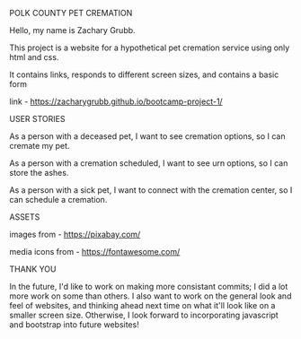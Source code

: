 POLK COUNTY PET CREMATION

Hello, my name is Zachary Grubb.

This project is a website for a hypothetical pet cremation service using only html and css.

It contains links, responds to different screen sizes, and contains a basic form

link - https://zacharygrubb.github.io/bootcamp-project-1/


USER STORIES

As a person with a deceased pet, I want to see cremation options, so I can cremate my pet.

As a person with a cremation scheduled, I want to see urn options, so I can store the ashes.

As a person with a sick pet, I want to connect with the cremation center, so I can schedule a cremation.


ASSETS

images from - https://pixabay.com/

media icons from - https://fontawesome.com/


THANK YOU

In the future, I'd like to work on making more consistant commits; I did a lot more work on some than others. I also want to work on the general look and feel of websites, and thinking ahead next time on what it'll look like on a smaller screen size. Otherwise, I look forward to incorporating javascript and bootstrap into future websites!
